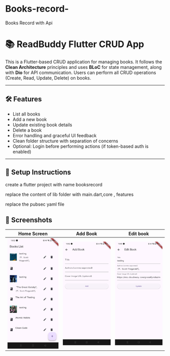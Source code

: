 # Books-record-
Books Record with Api 
# 📚 ReadBuddy Flutter CRUD App

This is a Flutter-based CRUD application for managing books. It follows the **Clean Architecture** principles and uses **BLoC** for state management, along with **Dio** for API communication. Users can perform all CRUD operations (Create, Read, Update, Delete) on books.

---

## 🛠️ Features

- List all books
- Add a new book
- Update existing book details
- Delete a book
- Error handling and graceful UI feedback
- Clean folder structure with separation of concerns
- Optional: Login before performing actions (if token-based auth is enabled)

---

## 🚀 Setup Instructions

create a flutter project with name booksrecord 

replace the content of lib folder with main.dart,core , features 

replace the pubsec yaml file 



## 📸 Screenshots

| Home Screen | Add Book | Edit book|
|-------------|----------------|----------------|
| ![Home](appscreenshots/1.jpg) | ![Add](appscreenshots/2.jpg) | ![Edit](appscreenshots/3.jpg) |
